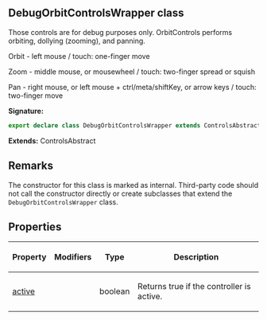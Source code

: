 
## DebugOrbitControlsWrapper class

Those controls are for debug purposes only. OrbitControls performs orbiting, dollying (zooming), and panning.

Orbit - left mouse / touch: one-finger move

Zoom - middle mouse, or mousewheel / touch: two-finger spread or squish

Pan - right mouse, or left mouse + ctrl/meta/shiftKey, or arrow keys / touch: two-finger move

**Signature:**

```typescript
export declare class DebugOrbitControlsWrapper extends ControlsAbstract 
```
**Extends:** ControlsAbstract

## Remarks

The constructor for this class is marked as internal. Third-party code should not call the constructor directly or create subclasses that extend the `DebugOrbitControlsWrapper` class.

## Properties

<table><thead><tr><th>

Property


</th><th>

Modifiers


</th><th>

Type


</th><th>

Description


</th></tr></thead>
<tbody><tr><td>

[active](/reference/debugorbitcontrolswrapper/active.md)


</td><td>


</td><td>

boolean


</td><td>

Returns true if the controller is active.


</td></tr>
</tbody></table>
